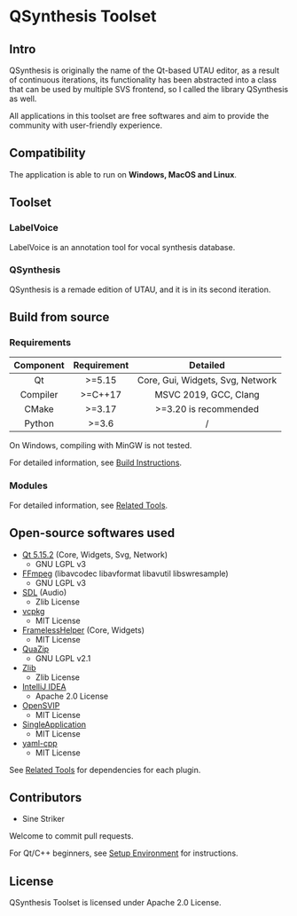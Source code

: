 # QSynthesis Toolset

## Intro

QSynthesis is originally the name of the Qt-based UTAU editor, as a result of continuous iterations, its functionality has been abstracted into a class that can be used by multiple SVS frontend, so I called the library QSynthesis as well.

All applications in this toolset are free softwares and aim to provide the community with user-friendly experience.

## Compatibility

The application is able to run on **Windows, MacOS and Linux**.

## Toolset

### LabelVoice

LabelVoice is an annotation tool for vocal synthesis database.

### QSynthesis

QSynthesis is a remade edition of UTAU, and it is in its second iteration.

## Build from source

### Requirements

| Component | Requirement |              Detailed                |
|:---------:|:-----------:|:------------------------------------:|
|    Qt     |   >=5.15    |   Core, Gui, Widgets, Svg, Network   |
| Compiler  |   >=C++17   |        MSVC 2019, GCC, Clang         |
|   CMake   |   >=3.17    |        >=3.20 is recommended         |
|  Python   |   >=3.6     |                  /                   |


On Windows, compiling with MinGW is not tested.

For detailed information, see [Build Instructions](./docs/build-instructions.md).


### Modules

For detailed information, see [Related Tools](./docs/related-tools.md).


## Open-source softwares used

+ [Qt 5.15.2](https://www.qt.io/) (Core, Widgets, Svg, Network)
    + GNU LGPL v3
+ [FFmpeg](https://github.com/FFmpeg/FFmpeg) (libavcodec libavformat libavutil libswresample)
    + GNU LGPL v3
+ [SDL](https://github.com/libsdl-org/SDL) (Audio)
    + Zlib License
+ [vcpkg](https://github.com/microsoft/vcpkg)
    + MIT License
+ [FramelessHelper](https://github.com/wangwenx190/framelesshelper) (Core, Widgets)
    + MIT License
+ [QuaZip](https://github.com/stachenov/quazip)
    + GNU LGPL v2.1
+ [Zlib](http://www.zlib.net/)
    + Zlib License
+ [IntelliJ IDEA](https://github.com/JetBrains/intellij-community)
    + Apache 2.0 License
+ [OpenSVIP](https://github.com/yqzhishen/opensvip)
    + MIT License
+ [SingleApplication](https://github.com/itay-grudev/SingleApplication)
    + MIT License
+ [yaml-cpp](https://github.com/jbeder/yaml-cpp)
    + MIT License

See [Related Tools](./docs/related-tools.md) for dependencies for each plugin.

## Contributors

+ Sine Striker

Welcome to commit pull requests.

For Qt/C++ beginners, see [Setup Environment](./docs/setup-env.md) for instructions.

## License

QSynthesis Toolset is licensed under Apache 2.0 License.

